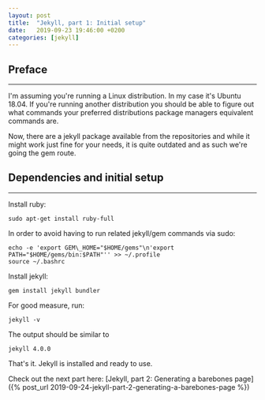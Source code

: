 ```yaml
---
layout: post
title:  "Jekyll, part 1: Initial setup"
date:   2019-09-23 19:46:00 +0200
categories: [jekyll]
---
```


## Preface
---
I'm assuming you're running a Linux distribution. In my case it's Ubuntu 18.04. If you're running another distribution you should be able to figure out what commands your preferred distributions package managers equivalent commands are.

Now, there are a jekyll package available from the repositories and while it might work just fine for your needs, it is quite outdated and as such we're going the gem route.

## Dependencies and initial setup
---
Install ruby:
```
sudo apt-get install ruby-full
```

In order to avoid having to run related jekyll/gem commands via sudo:
```
echo -e 'export GEM\_HOME="$HOME/gems"\n'export PATH="$HOME/gems/bin:$PATH"'' >> ~/.profile
source ~/.bashrc
```
Install jekyll:
```
gem install jekyll bundler
```
For good measure, run:
```
jekyll -v
```
The output should be similar to
```
jekyll 4.0.0
```
That's it. Jekyll is installed and ready to use.

Check out the next part here: [Jekyll, part 2: Generating a barebones page]({% post_url 2019-09-24-jekyll-part-2-generating-a-barebones-page %})
